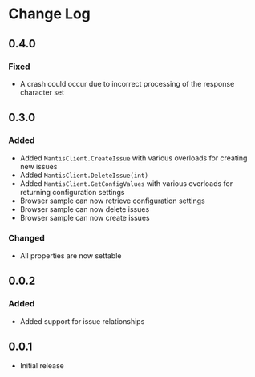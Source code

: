 Change Log
==========

## 0.4.0

### Fixed

* A crash could occur due to incorrect processing of the
  response character set

## 0.3.0

### Added

* Added `MantisClient.CreateIssue` with various overloads for
  creating new issues
* Added `MantisClient.DeleteIssue(int)`
* Added `MantisClient.GetConfigValues` with various overloads
  for returning configuration settings
* Browser sample can now retrieve configuration settings
* Browser sample can now delete issues
* Browser sample can now create issues

### Changed

* All properties are now settable

## 0.0.2

### Added

* Added support for issue relationships

## 0.0.1

* Initial release

